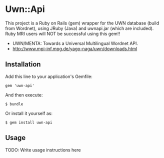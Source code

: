 # Uwn::Api

This project is a Ruby on Rails (gem) wrapper for the UWN database (build from Wordnet), using JRuby (Java) and uwnapi.jar (which are included). Ruby MRI users will NOT be successful using this gem!!

 * UWN/MENTA: Towards a Universal Multilingual Wordnet API.
 * http://www.mpi-inf.mpg.de/yago-naga/uwn/downloads.html

## Installation

Add this line to your application's Gemfile:

    gem 'uwn-api'

And then execute:

    $ bundle

Or install it yourself as:

    $ gem install uwn-api

## Usage

TODO: Write usage instructions here

